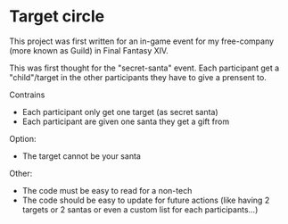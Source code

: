 # Target circle

This project was first written for an in-game event for my free-company (more known as Guild) in Final Fantasy XIV.

This was first thought for the "secret-santa" event.
Each participant get a "child"/target in the other participants they have to give a prensent to.

Contrains
* Each participant only get one target (as secret santa)
* Each participant are given one santa they get a gift from

Option:
* The target cannot be your santa

Other:
* The code must be easy to read for a non-tech
* The code should be easy to update for future actions (like having 2 targets or 2 santas or even a custom list for each participants...)


